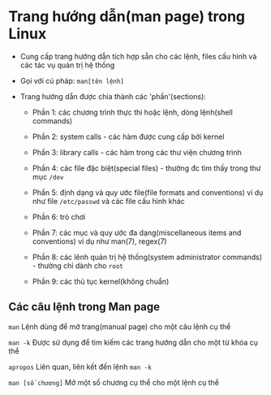 # Trang hướng dẫn(man page) trong Linux

- Cung cấp trang hướng dẫn tích hợp sẵn cho các lệnh, files cấu hình và các tác vụ 
quản trị hệ thống

- Gọi với cú pháp: `man[tên lệnh]`

- Trang hướng dẫn được chia thành các 'phần'(sections):

	+ Phần 1: các chương trình thực thi hoặc lệnh, dòng lệnh(shell commands)

	+ Phần 2: system calls - các hàm được cung cấp bởi kernel

	+ Phần 3: library calls - các hàm trong các thư viện chương trình

	+ Phần 4: các file đặc biệt(special files) - thường đc tìm thấy trong thư mục `/dev`

	+ Phần 5: định dạng và quy ước file(file formats and conventions)
			ví dụ như file `/etc/passwd` và các file cấu hình khác

	+ Phần 6: trò chơi

	+ Phần 7: các mục và quy ước đa dạng(miscellaneous items and conventions)
			ví dụ như man(7), regex(7)

	+ Phần 8: các lênh quản trị hệ thống(system administrator commands) - thường chỉ dành cho `root`

	+ Phần 9: các thủ tục kernel(không chuẩn)

## Các câu lệnh trong Man page

`man` Lệnh dùng để mở trang(manual page) cho một câu lệnh cụ thể

`man -k` Được sử dụng để tìm kiếm các trang hướng dẫn cho một từ khóa cụ thể

`apropos` Liên quan, liên kết đến lệnh `man -k`

`man [số chương]` Mở một số chương cụ thể cho một lệnh cụ thể 